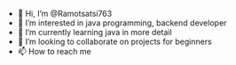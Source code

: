 - 👋 Hi, I’m @Ramotsatsi763
- 👀 I’m interested in java programming, backend developer 
- 🌱 I’m currently learning java in more detail 
- 💞️ I’m looking to collaborate on projects for beginners 
- 📫 How to reach me 
